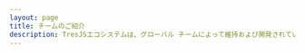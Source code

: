 ```yaml
---
layout: page
title: チームのご紹介
description: TresJSエコシステムは、グローバル チームによって維持および開発されています
---
```


<script setup>
import {
  VPTeamPage,
  VPTeamPageTitle,
  VPTeamPageSection,
  VPTeamMembers
} from 'vitepress/theme'
import { core } from './_data/team'
</script>

<VPTeamPage>
  <VPTeamPageTitle>
    <template #title>チームのご紹介</template>
    <template #lead>
      TresJSエコシステムは、グローバル チームによって維持および開発されています。
    </template>
  </VPTeamPageTitle>
  <VPTeamMembers :members="core" />
  <!-- <VPTeamPageSection>
    <template #title>名誉会員</template>
    <template #lead>
      ここでは、過去に貴重な貢献をした、現在は活動を停止しているチームメンバーを讃えます。
    </template>
    <template #members>
      <VPTeamMembers size="small" :members="emeriti" />
    </template>
  </VPTeamPageSection> -->
</VPTeamPage>
